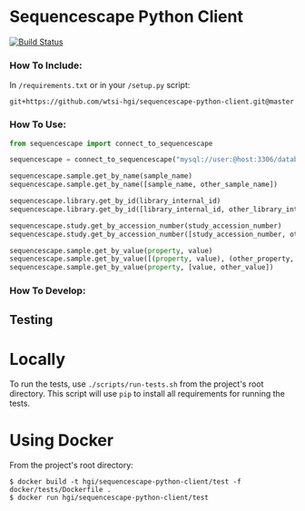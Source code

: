 # Sequencescape Python Client
[![Build Status](https://travis-ci.org/wtsi-hgi/sequencescape-python-client.svg)](https://travis-ci.org/wtsi-hgi/sequencescape-python-client)

### How To Include:
In ``/requirements.txt`` or in your ``/setup.py`` script:
```
git+https://github.com/wtsi-hgi/sequencescape-python-client.git@master
```

### How To Use:
```python
from sequencescape import connect_to_sequencescape

sequencescape = connect_to_sequencescape("mysql://user:@host:3306/database")

sequencescape.sample.get_by_name(sample_name)
sequencescape.sample.get_by_name([sample_name, other_sample_name])

sequencescape.library.get_by_id(library_internal_id)
sequencescape.library.get_by_id([library_internal_id, other_library_internal_id])

sequencescape.study.get_by_accession_number(study_accession_number)
sequencescape.study.get_by_accession_number([study_accession_number, other_study_accession_number])

sequencescape.sample.get_by_value(property, value)
sequencescape.sample.get_by_value([(property, value), (other_property, value)])
sequencescape.sample.get_by_value(property, [value, other_value])
```

### How To Develop:
## Testing
# Locally
To run the tests, use ``./scripts/run-tests.sh`` from the project's root directory. This script will use ``pip`` to 
install all requirements for running the tests.

# Using Docker
From the project's root directory:
```
$ docker build -t hgi/sequencescape-python-client/test -f docker/tests/Dockerfile .
$ docker run hgi/sequencescape-python-client/test
```